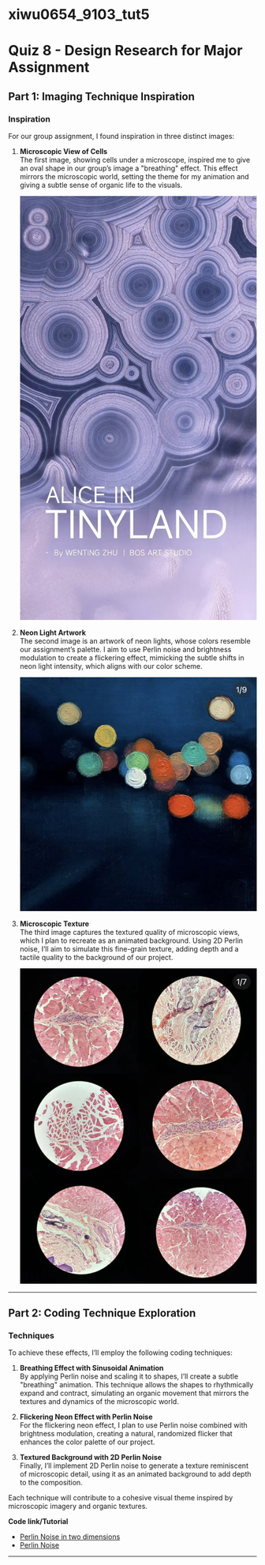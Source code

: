 # xiwu0654_9103_tut5

# Quiz 8 - Design Research for Major Assignment

## Part 1: Imaging Technique Inspiration

### Inspiration
For our group assignment, I found inspiration in three distinct images:

1. **Microscopic View of Cells**  
   The first image, showing cells under a microscope, inspired me to give an oval shape in our group’s image a "breathing" effect. This effect mirrors the microscopic world, setting the theme for my animation and giving a subtle sense of organic life to the visuals.

   ![Microscope Cells Image](image/IMG_1010.jpg)

2. **Neon Light Artwork**  
   The second image is an artwork of neon lights, whose colors resemble our assignment’s palette. I aim to use Perlin noise and brightness modulation to create a flickering effect, mimicking the subtle shifts in neon light intensity, which aligns with our color scheme.

   ![Neon Light Image](image/IMG_1009.jpg)

3. **Microscopic Texture**  
   The third image captures the textured quality of microscopic views, which I plan to recreate as an animated background. Using 2D Perlin noise, I’ll aim to simulate this fine-grain texture, adding depth and a tactile quality to the background of our project.

   ![Microscopic Texture Image](image/IMG_1011.jpg)

---

## Part 2: Coding Technique Exploration

### Techniques
To achieve these effects, I’ll employ the following coding techniques:

1. **Breathing Effect with Sinusoidal Animation**  
   By applying Perlin noise and scaling it to shapes, I’ll create a subtle "breathing" animation. This technique allows the shapes to rhythmically expand and contract, simulating an organic movement that mirrors the textures and dynamics of the microscopic world.

2. **Flickering Neon Effect with Perlin Noise**  
   For the flickering neon effect, I plan to use Perlin noise combined with brightness modulation, creating a natural, randomized flicker that enhances the color palette of our project.

3. **Textured Background with 2D Perlin Noise**  
   Finally, I’ll implement 2D Perlin noise to generate a texture reminiscent of microscopic detail, using it as an animated background to add depth to the composition.

Each technique will contribute to a cohesive visual theme inspired by microscopic imagery and organic textures.

**Code link/Tutorial**
- [Perlin Noise in two dimensions](https://www.youtube.com/watch?v=ikwNrFvnL3g&list=PLRqwX-V7Uu6bgPNQAdxQZpJuJCjeOr7VD&index=4)
- [Perlin Noise](https://p5js.org/examples/repetition-noise/)

---